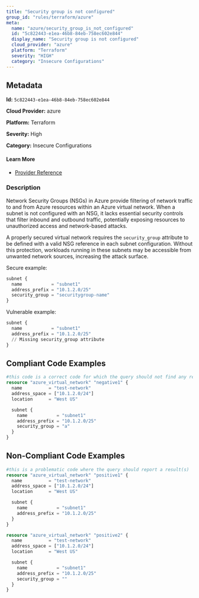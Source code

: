 ```yaml
---
title: "Security group is not configured"
group_id: "rules/terraform/azure"
meta:
  name: "azure/security_group_is_not_configured"
  id: "5c822443-e1ea-46b8-84eb-758ec602e844"
  display_name: "Security group is not configured"
  cloud_provider: "azure"
  platform: "Terraform"
  severity: "HIGH"
  category: "Insecure Configurations"
---
```

## Metadata

**Id:** `5c822443-e1ea-46b8-84eb-758ec602e844`

**Cloud Provider:** azure

**Platform:** Terraform

**Severity:** High

**Category:** Insecure Configurations

#### Learn More

 - [Provider Reference](https://www.terraform.io/docs/providers/azure/r/virtual_network.html)

### Description

 Network Security Groups (NSGs) in Azure provide filtering of network traffic to and from Azure resources within an Azure virtual network. When a subnet is not configured with an NSG, it lacks essential security controls that filter inbound and outbound traffic, potentially exposing resources to unauthorized access and network-based attacks. 

A properly secured virtual network requires the `security_group` attribute to be defined with a valid NSG reference in each subnet configuration. Without this protection, workloads running in these subnets may be accessible from unwanted network sources, increasing the attack surface.

Secure example:
```terraform
subnet {
  name           = "subnet1"
  address_prefix = "10.1.2.0/25"
  security_group = "securitygroup-name"
}
```

Vulnerable example:
```terraform
subnet {
  name           = "subnet1"
  address_prefix = "10.1.2.0/25"
  // Missing security_group attribute
}
```


## Compliant Code Examples
```terraform
#this code is a correct code for which the query should not find any result
resource "azure_virtual_network" "negative1" {
  name          = "test-network"
  address_space = ["10.1.2.0/24"]
  location      = "West US"

  subnet {
    name           = "subnet1"
    address_prefix = "10.1.2.0/25"
    security_group = "a"
  }
}
```
## Non-Compliant Code Examples
```terraform
#this is a problematic code where the query should report a result(s)
resource "azure_virtual_network" "positive1" {
  name          = "test-network"
  address_space = ["10.1.2.0/24"]
  location      = "West US"

  subnet {
    name           = "subnet1"
    address_prefix = "10.1.2.0/25"
  }
}

resource "azure_virtual_network" "positive2" {
  name          = "test-network"
  address_space = ["10.1.2.0/24"]
  location      = "West US"

  subnet {
    name           = "subnet1"
    address_prefix = "10.1.2.0/25"
    security_group = ""
  }
}
```